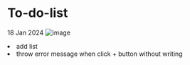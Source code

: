 # To-do-list

18 Jan 2024
![image](https://github.com/SuyoungPark22/To-do-list/assets/80474128/e37feae8-d542-483d-9af4-f52e2f13842f)
<li>add list</li>
<li>throw error message when click + button without writing</li>
